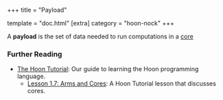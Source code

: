 +++
title = "Payload"

template = "doc.html"
[extra]
category = "hoon-nock"
+++

A **payload** is the set of data needed to run computations in a [core](../core)

### Further Reading

- [The Hoon Tutorial](@/docs/tutorials/hoon/hoon-school/_index.md): Our guide to learning the Hoon programming language.
  - [Lesson 1.7: Arms and Cores](@/docs/tutorials/hoon/hoon-school/arms-and-cores.md): A Hoon Tutorial lesson that discusses cores.
